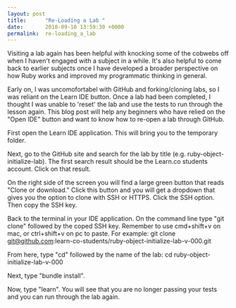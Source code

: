 ```yaml
---
layout: post
title:      "Re-Loading a Lab "
date:       2018-09-10 13:59:30 +0000
permalink:  re-loading_a_lab
---
```




Visiting a lab again has been helpful with knocking some of the cobwebs off when I haven't engaged with a subject in a while. It's also helpful to come back to earlier subjects once I have developed a broader perspective on how Ruby works and improved my programmatic thinking in general.

Early on, I was uncomofortabel with GitHub and forking/cloning labs, so I was reliant on the Learn IDE button. Once a lab had been completed, I thought I was unable to 'reset' the lab and use the tests to run through the lesson again. This blog post will help any beginners who have relied on the "Open IDE" button and want to know how to re-open a lab through GitHub.

First open the Learn IDE application. This will bring you to the temporary folder. 

Next, go to the GitHub site and search for the lab by title (e.g. ruby-object-initialize-lab). The first search result should be the Learn.co students account. Click on that result.

On the right side of the screen you will find a large green button that reads "Clone or download."  Click this button and you will get a dropdown that gives you the option to clone with SSH or HTTPS. Click the SSH option. Then copy the SSH key.

Back to the terminal in your IDE application. On the command line type  "git clone" followed by the coped SSH key. Remember to use cmd+shift+v on mac, or ctrl+shift+v on pc to paste. For example:
git clone git@github.com:learn-co-students/ruby-object-initialize-lab-v-000.git

From here, type "cd" followed by the name of the lab:
cd ruby-object-initialize-lab-v-000

Next, type "bundle install".

Now, type "learn". You will see that you are no longer passing your tests and you can run through the lab again.



